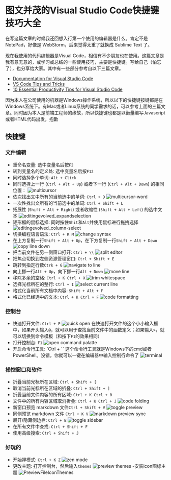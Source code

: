 

# 图文并茂的Visual Studio Code快捷键技巧大全

在写这篇文章的时候我还回想入行第一个使用的编辑器是什么。肯定不是 NotePad，好像是 WebStorm，后来觉得太重了就换成 Sublime Text 了。

现在我使用的代码编辑器是Visual Code，相信有不少朋友也在使用。这篇文章是我有意无意的，或学习或总结的一些使用技巧，主要是快捷键。写给自己（怕忘了），也分享给大家。其中有一些部分参考自以下三篇文章。

- [Documentation for Visual Studio Code](https://code.visualstudio.com/docs)
- [VS Code Tips and Tricks](https://github.com/Microsoft/vscode-tips-and-tricks)
- [10 Essential Productivity Tips for Visual Studio Code](http://www.makeuseof.com/tag/10-essential-productivity-tips-visual-studio-code/)

因为本人在公司使用的机器是Windows操作系统，所以以下的快捷键按键都是在Windows系统下。有Mac或者Linux系统的同学需求的话，可以参考上面的三篇文章。同时因为本人是前端工程师的缘故，所以快捷键也都是以衡量编写Javascript或者HTML代码出发，抱歉

## 快捷键

### 文件编辑

- 重命名变量: 选中变量名后按`F2`
- 转到变量名的定义处: 选中变量名后按`F12`
- 同时选择多个单词: `Alt + Click`
- 同时选择上一行 (`Ctrl + Alt + Up`) 或者下一行 (`Ctrl + Alt + Down`) 的相同位置：
![multicursor](./images/vsc-tips/editingevolved_multicursor.gif)
- 依次找出文中所有的当前选中的单词: `Ctrl + D`
![multicursor-word](./images/vsc-tips/editingevolved_multicursor-word.gif)
- 一次性找出文所有的当前选中的单词: `Ctrl + Shift + L`
- 拓展性 (`Shift + Alt + Right`) 或者收缩性 (`Shift + Alt + Left`) 的选中文本
![editingevolved_expandselection](./images/vsc-tips/editingevolved_expandselection.gif)
- 矩形框的鼠标选择: 同时按住`Shit`和`Alt`并使用鼠标进行拖拽选择
![editingevolved_column-select](./images/vsc-tips/editingevolved_column-select.gif)
- 切换编程语言语法: `Ctrl + K M`
![change syntax](./images/vsc-tips/change_syntax.gif)
- 在上方复制一行`Shift + Alt + Up`，在下方复制一行`Shift + Alt + Down`
![copy line down](./images/vsc-tips/copy_line_down.gif)
- 把当前文件在另一侧窗口打开: `Ctrl + \\`
![split editor](./images/vsc-tips/split_editor.gif)
- 把焦点切换到左侧资源管理窗口: `Ctrl + Shift + E`
- 跳转到指定行数`Ctrk + G`
![navigate to line](./images/vsc-tips/navigate_to_line.gif)
- 向上挪一行`Alt + Up`，向下挪一行`Alt + Down`
![move line](./images/vsc-tips/move_line.gif)
- 移除多余的空格: `Ctrl + K Ctrl + X`
![trim whitespace](./images/vsc-tips/trim_whitespace.gif)
- 选择光标所在的整行: `Ctrl + I`
![select current line](./images/vsc-tips/select_current_line.gif)
- 格式化当前所有文档中内容: `Shift + Alt + F`
- 格式化已经选中的文本: `Ctrl + K Ctrl + F`
![code formatting](./images/vsc-tips/code_formatting.gif)

### 控制台

- 快速打开文件: `Ctrl + P`
![quick open](./images/vsc-tips/QuickOpen.gif)
在快速打开文件的这个小小输入框中，如果开头输入`@`，就可以用于查找当前文件中的函数定义；如果输入`>`，就可以切换到命令模板（和按下`F1`的效果相同）
- 打开控制台: `F1`
![open command palatte](./images/vsc-tips/OpenCommandPalatte.gif)
- 开启命令行工具: `Ctrl + \``
这个命令行工具就是Windows下的cmd或者PowerShell。没错，你就可以一键在编辑器中输入控制行命令了
![terminal](./images/vsc-tips/terminal.png)


### 操控窗口和软件

- 折叠当前光标所在区域: `Ctrl + Shift + [`
- 取消当前光标所在区域的折叠: `Ctrl + Shift + ]`
- 折叠当前文件内容的所有区域: `Ctrl + K Ctrl + 0`
- 文件中的所有内容区域取消折叠: `Ctrl + K Ctrl + J`
![code folding](./images/vsc-tips/code_folding.gif)
- 新窗口预览 markdown 文件`Ctrl + Shift + V`
![toggle preview](./images/vsc-tips/toggle_preview.gif)
- 同侧预览 markdown 文件 `Ctrl + K V`
![markdown preview sync](./images/vsc-tips/markdown-preview-sync.gif)
- 展开/隐藏侧边栏: `Ctrl + B`
![toggle sidebar](./images/vsc-tips/toggle_side_bar.gif)
- 在所有文件中查找: `Ctrl + Shift + F`
- 使用高级搜索: `Ctrl + Shift + J`

### 好玩的

- 开始禅模式: `Ctrl + K Z`
![zen mode](./images/vsc-tips/zen_mode.gif)
- 更改主题: 打开控制台，然后输入`themes`
![preview themes](./images/vsc-tips/PreviewThemes.gif)
-安装icon图标主题
![PreviewFileIconThemes](./images/vsc-tips/PreviewFileIconThemes.gif)

